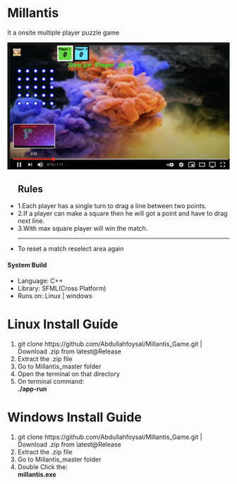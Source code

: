 # Millantis
It a onsite multiple player puzzle game

[![GamePlayVideo](thumnail.png)](http://www.youtube.com/watch?v=m7HYi13Zgk4)

<ul>
 <div>
   <h2>Rules</h2>
 <li>1.Each player has a single turn to drag a line between two points.<br/></li>
 <li>2.If a player can make a square then he will got a point and have to drag next line.<br/></li>
  <li>3.With max square player will win the match.<br/></li>
   <hr>
   <li>To reset a match reselect area again</li>

   </ul>
    </div>
    

<div>
  <h4>System Build</h4>
  <ul>
    <li>Language: C++</li>
    <li>Library: SFML(Cross Platform)</li>
    <li>Runs on: Linux | windows</li>
  </ul>
  
 </div>
 
 <div>
  <h1>Linux Install Guide</h1>
  <ol>
    <li>git clone https://github.com/Abdullahfoysal/Millantis_Game.git | Download .zip from latest@Release</li>
   <li>Extract the .zip file</li>
   <li>Go to Millantis_master folder</li>
   <li>Open the terminal on that directory</li>
   <li>On terminal command:<br/> <b>./app-run</b> </li>
  
    
  </ol>
  
 </div>
 
  <div>
  <h1>Windows Install Guide</h1>
  <ol>
    <li>git clone https://github.com/Abdullahfoysal/Millantis_Game.git | Download .zip from latest@Release</li>
   <li>Extract the .zip file</li>
   <li>Go to Millantis_master folder</li>
   <li>Double Click the:<br/> <b>millantis.exe</b> </li>
    
  </ol>
  
 </div>

